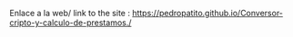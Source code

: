Enlace a la web/ link to the site : https://pedropatito.github.io/Conversor-cripto-y-calculo-de-prestamos./
